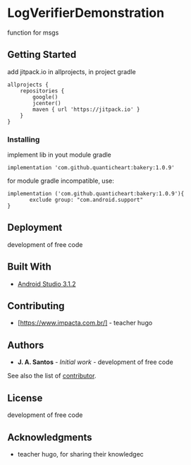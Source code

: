 # LogVerifierDemonstration 

function for msgs

## Getting Started

add jitpack.io in allprojects, in project gradle

    allprojects {
        repositories {
            google()
            jcenter()
            maven { url 'https://jitpack.io' }
        }
    }

  

### Installing

 implement lib in yout module gradle
 
    implementation 'com.github.quanticheart:bakery:1.0.9'

 for module gradle incompatible, use:

    implementation ('com.github.quanticheart:bakery:1.0.9'){
           exclude group: "com.android.support"
    }

## Deployment

 development of free code

## Built With

* [Android Studio 3.1.2](https://developer.android.com/studio/) 

## Contributing

* [https://www.impacta.com.br/] - teacher hugo

## Authors

* **J. A. Santos** - *Initial work* - development of free code

See also the list of [contributor](https://github.com/master-killercode).

## License
 development of free code

## Acknowledgments

* teacher hugo, for sharing their knowledgec

